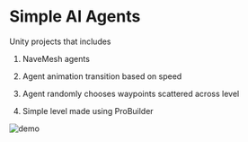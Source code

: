 Simple AI Agents
================

Unity projects that includes

1. NaveMesh agents

2. Agent animation transition based on speed

3. Agent randomly chooses waypoints scattered across level

4. Simple level made using ProBuilder


![demo](docs/images/output.gif)